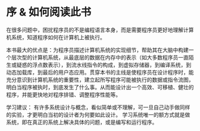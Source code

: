 # 序 & 如何阅读此书

在很多问题中，困扰程序员的不是编程语言本身，而是需要程序员更好地理解计算机系统，知道程序如何在计算机上被执行。

本书最大的优点是：为程序员描述计算机系统的实现细节，帮助其在大脑中构建一个层次型的计算机系统，从最底层的数据在内存中的表示（如大多数程序员一直陌生或疑惑的浮点数表示），到流水线指令的构成，到虚拟存储器，到编译系统，到动态加载库，到最后的用户态应用。贯穿本书的主线是使程序员在设计程序时，能充分意识到计算机系统的重要性，建立起所写程序可能被执行的数据或指令流图，明白当程序被执时，到底发生了什么事。从而能设计出一个高效、可移植、健壮的程序，并能更快地对程序排错、调整程序性能等。

学习建议：
有许多系统设计与概念，看似简单或不理解，可一旦自己动手做同样的实验，才更明白当初的设计者为何要如此设计。
学习系统唯一的额方式就是做系统，即在真正的系统上解决具体的问题，或是编写和运行程序。
